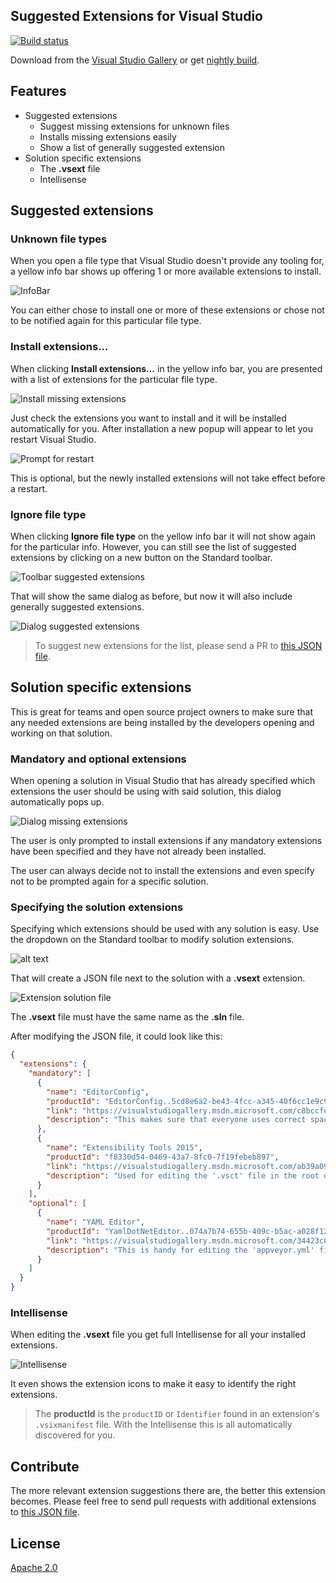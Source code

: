 ## Suggested Extensions for Visual Studio

[![Build status](https://ci.appveyor.com/api/projects/status/fmu7jnie15aj48j4?svg=true)](https://ci.appveyor.com/project/madskristensen/solutionextensions)

Download from the
[Visual Studio Gallery](https://visualstudiogallery.msdn.microsoft.com/3be88243-8bf1-407a-a7ca-a968d0de2d59)
or get
[nightly build](http://vsixgallery.com/extension/51b81721-cf4e-4ce0-a595-972b1ca2a186/).

## Features

- Suggested extensions
  - Suggest missing extensions for unknown files
  - Installs missing extensions easily
  - Show a list of generally suggested extension
- Solution specific extensions
  - The **.vsext** file
  - Intellisense

## Suggested extensions

### Unknown file types

When you open a file type that Visual Studio doesn't provide
any tooling for, a yellow info bar shows up offering 1 or more
available extensions to install.

![InfoBar](art/infobar.png)

You can either chose to install one or more of these extensions
or chose not to be notified again for this particular file
type.

### Install extensions...

When clicking **Install extensions...** in the yellow info bar,
you are presented with a list of extensions for the particular
file type.

![Install missing extensions](art/dialog-install-missing.png)

Just check the extensions you want to install and it will
be installed automatically for you. After installation a new
popup will appear to let you restart Visual Studio.

![Prompt for restart](art/prompt-restart.png)

This is optional, but the newly installed extensions will not
take effect before a restart.

### Ignore file type

When clicking **Ignore file type** on the yellow info bar it
will not show again for the particular info. However, you can
still see the list of suggested extensions by clicking on a
new button on the Standard toolbar.

![Toolbar suggested extensions](art/toolbar-suggested-extensions.png)

That will show the same dialog as before, but now it will also
include generally suggested extensions.

![Dialog suggested extensions](art/dialog-suggested-extensions.png)

> To suggest new extensions for the list, please send a PR
> to [this JSON file](https://github.com/madskristensen/SolutionExtensions/blob/master/src/JSON/Schema/suggestions.json).

## Solution specific extensions

This is great for teams and open source project owners to make
sure that any needed extensions are being installed by the
developers opening and working on that solution.

### Mandatory and optional extensions

When opening a solution in Visual Studio that has already
specified which extensions the user should be using with
said solution, this dialog automatically pops up.

![Dialog missing extensions](art/dialog-missing-extensions.png)

The user is only prompted to install extensions if any
mandatory extensions have been specified and they have not
already been installed.

The user can always decide not to install the extensions and
even specify not to be prompted again for a specific solution.

### Specifying the solution extensions

Specifying which extensions should be used with any solution
is easy. Use the dropdown on the Standard toolbar to
modify solution extensions.

![alt text](art/modify-solution-extensions.png)

That will create a JSON file next to the solution with a
**.vsext** extension.

![Extension solution file](art/vsext-on-disk.png)

The **.vsext** file must have the same name as the **.sln**
file.

After modifying the JSON file, it could look like this:

```json
{
  "extensions": {
    "mandatory": [
      {
        "name": "EditorConfig",
        "productId": "EditorConfig..5cd8e6a2-be43-4fcc-a345-40f6cc1e9c9f",
        "link": "https://visualstudiogallery.msdn.microsoft.com/c8bccfe2-650c-4b42-bc5c-845e21f96328",
        "description": "This makes sure that everyone uses correct spaces and indentation."
      },
      {
        "name": "Extensibility Tools 2015",
        "productId": "f8330d54-0469-43a7-8fc0-7f19febeb897",
        "link": "https://visualstudiogallery.msdn.microsoft.com/ab39a092-1343-46e2-b0f1-6a3f91155aa6",
        "description": "Used for editing the '.vsct' file in the root of this project."
      }
    ],
    "optional": [
      {
        "name": "YAML Editor",
        "productId": "YamlDotNetEditor..074a7b74-655b-409c-b5ac-a028f12d6e89",
        "link": "https://visualstudiogallery.msdn.microsoft.com/34423c06-f756-4721-8394-bc3d23b91ca7",
        "description": "This is handy for editing the 'appveyor.yml' file."
      }
    ]
  }
}
```

### Intellisense

When editing the **.vsext** file you get full Intellisense
for all your installed extensions.

![Intellisense](art/intellisense.png)

It even shows the extension icons to make it easy to identify
the right extensions.

> The __productId__ is the `productID` or `Identifier` found
> in an extension's `.vsixmanifest` file. With the Intellisense
> this is all automatically discovered for you.

## Contribute

The more relevant extension suggestions there are, the better
this extension becomes. Please feel free to send pull requests
with additional extensions to
[this JSON file](https://github.com/madskristensen/SolutionExtensions/blob/master/src/JSON/Schema/suggestions.json).

## License
[Apache 2.0](LICENSE)